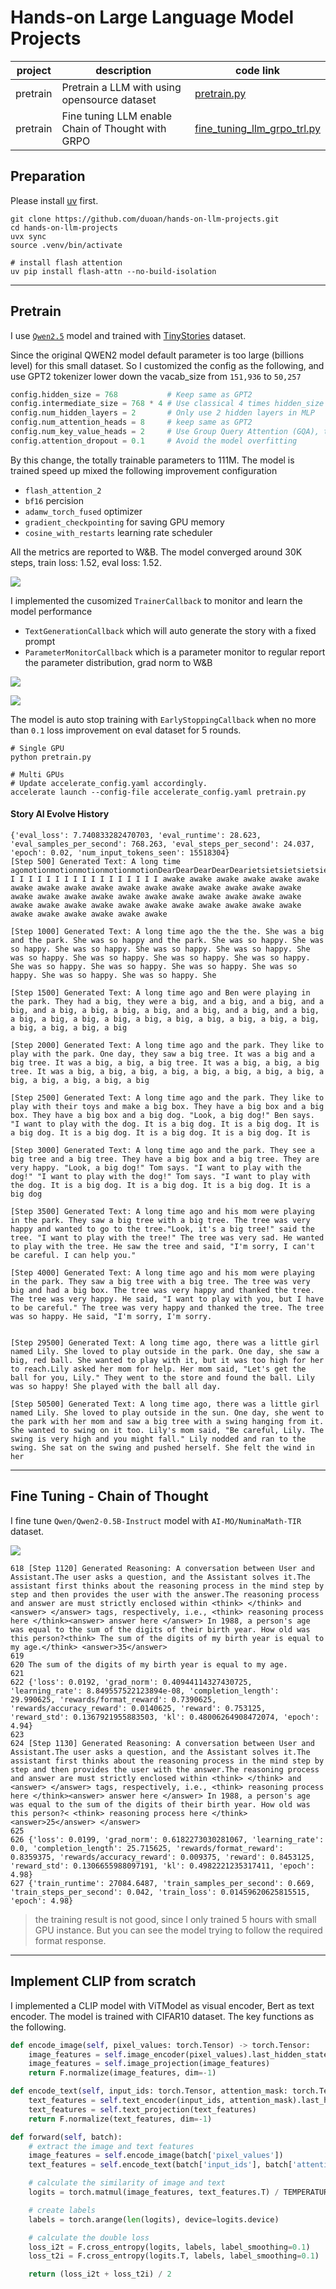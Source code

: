 # Hands-on Large Language Model Projects

| project  | description                                  | code link                    |
| -------- | -------------------------------------------- | ---------------------------- |
| pretrain | Pretrain a LLM with using opensource dataset | [pretrain.py](./pretrain.py) |
| pretrain | Fine tuning LLM enable Chain of Thought with GRPO | [fine_tuning_llm_grpo_trl.py](./fine_tuning_llm_grpo_trl.py) |



## Preparation
Please install [uv](https://github.com/astral-sh/uv) first.
```
git clone https://github.com/duoan/hands-on-llm-projects.git
cd hands-on-llm-projects
uvx sync
source .venv/bin/activate

# install flash attention
uv pip install flash-attn --no-build-isolation

```
---

## Pretrain

I use [`Qwen2.5`](https://huggingface.co/docs/transformers/en/model_doc/qwen2) model and trained with [TinyStories](https://huggingface.co/datasets/roneneldan/TinyStories) dataset. 

Since the original QWEN2 model default parameter is too large (billions level) for this small dataset. So I customized the config as the following, and use GPT2 tokenizer lower down the vacab_size from `151,936` to `50,257`
```python
config.hidden_size = 768           # Keep same as GPT2
config.intermediate_size = 768 * 4 # Use classical 4 times hidden_size
config.num_hidden_layers = 2       # Only use 2 hidden layers in MLP
config.num_attention_heads = 8     # keep same as GPT2
config.num_key_value_heads = 2     # Use Group Query Attention (GQA), to reduce the calculation complixity
config.attention_dropout = 0.1     # Avoid the model overfitting
```

By this change, the totally trainable parameters to 111M. The model is trained speed up mixed the following improvement configuration
- `flash_attention_2` 
- `bf16` percision
- `adamw_torch_fused` optimizer
- `gradient_checkpointing` for saving GPU memory
- `cosine_with_restarts` learning rate scheduler


All the metrics are reported to W&B. The model converged around 30K steps, train loss: 1.52, eval loss: 1.52.

![](./images/loss.png)

I implemented the cusomized `TrainerCallback` to monitor and learn the model performance
- `TextGenerationCallback` which will auto generate the story with a fixed prompt
- `ParameterMonitorCallback` which is a parameter monitor to regular report the parameter distribution, grad norm to W&B

![](./images/param_dist.png)

![](./images/param_grad_norm.png)


The model is auto stop training with `EarlyStoppingCallback` when no more than `0.1` loss improvement on eval dataset for 5 rounds. 


```
# Single GPU
python pretrain.py

# Multi GPUs
# Update accelerate_config.yaml accordingly.
accelerate launch --config-file accelerate_config.yaml pretrain.py
```

#### Story AI Evolve History
```
{'eval_loss': 7.740833282470703, 'eval_runtime': 28.623, 'eval_samples_per_second': 768.263, 'eval_steps_per_second': 24.037, 'epoch': 0.02, 'num_input_tokens_seen': 15518304} 
[Step 500] Generated Text: A long time agomotionmotionmotionmotionmotionDearDearDearDearDearietsietsietsietsietsietsElseElseElseElseElseElseElseElseElseElseElseElseElseElseElseElseElseElse I I I I I I I I I I I I I I I I I awake awake awake awake awake awake awake awake awake awake awake awake awake awake awake awake awake awake awake awake awake awake awake awake awake awake awake awake awake awake awake awake awake awake awake awake awake awake awake awake awake awake awake awake awake

[Step 1000] Generated Text: A long time ago the the the. She was a big and the park. She was so happy and the park. She was so happy. She was so happy. She was so happy. She was so happy. She was so happy. She was so happy. She was so happy. She was so happy. She was so happy. She was so happy. She was so happy. She was so happy. She was so happy. She was so happy. She was so happy. She

[Step 1500] Generated Text: A long time ago and Ben were playing in the park. They had a big, they were a big, and a big, and a big, and a big, and a big, a big, a big, a big, and a big, and a big, and a big, a big, a big, a big, a big, a big, a big, a big, a big, a big, a big, a big, a big, a big, a big

[Step 2000] Generated Text: A long time ago and the park. They like to play with the park. One day, they saw a big tree. It was a big and a big tree. It was a big, a big, a big tree. It was a big, a big, a big tree. It was a big, a big, a big, a big, a big, a big, a big, a big, a big, a big, a big, a big, a big

[Step 2500] Generated Text: A long time ago and the park. They like to play with their toys and make a big box. They have a big box and a big box. They have a big box and a big dog. "Look, a big dog!" Ben says. "I want to play with the dog. It is a big dog. It is a big dog. It is a big dog. It is a big dog. It is a big dog. It is a big dog. It is

[Step 3000] Generated Text: A long time ago and the park. They see a big tree and a big tree. They have a big box and a big tree. They are very happy. "Look, a big dog!" Tom says. "I want to play with the dog!" "I want to play with the dog!" Tom says. "I want to play with the dog. It is a big dog. It is a big dog. It is a big dog. It is a big dog

[Step 3500] Generated Text: A long time ago and his mom were playing in the park. They saw a big tree with a big tree. The tree was very happy and wanted to go to the tree."Look, it's a big tree!" said the tree. "I want to play with the tree!" The tree was very sad. He wanted to play with the tree. He saw the tree and said, "I'm sorry, I can't be careful. I can help you."

[Step 4000] Generated Text: A long time ago and his mom were playing in the park. They saw a big tree with a big tree. The tree was very big and had a big box. The tree was very happy and thanked the tree. The tree was very happy. He said, "I want to play with you, but I have to be careful." The tree was very happy and thanked the tree. The tree was so happy. He said, "I'm sorry, I'm sorry.


[Step 29500] Generated Text: A long time ago, there was a little girl named Lily. She loved to play outside in the park. One day, she saw a big, red ball. She wanted to play with it, but it was too high for her to reach.Lily asked her mom for help. Her mom said, "Let's get the ball for you, Lily." They went to the store and found the ball. Lily was so happy! She played with the ball all day.

[Step 50500] Generated Text: A long time ago, there was a little girl named Lily. She loved to play outside in the sun. One day, she went to the park with her mom and saw a big tree with a swing hanging from it. She wanted to swing on it too. Lily's mom said, "Be careful, Lily. The swing is very high and you might fall." Lily nodded and ran to the swing. She sat on the swing and pushed herself. She felt the wind in her

```
----

## Fine Tuning - Chain of Thought
I fine tune `Qwen/Qwen2-0.5B-Instruct` model with `AI-MO/NuminaMath-TIR` dataset.

![](./images/grpo.png)

```
618 [Step 1120] Generated Reasoning: A conversation between User and Assistant.The user asks a question, and the Assistant solves it.The assistant first thinks about the reasoning process in the mind step by step and then provides the user with the answer.The reasoning process and answer are must strictly enclosed within <think> </think> and <answer> </answer> tags, respectively, i.e., <think> reasoning process here </think><answer> answer here </answer> In 1988, a person's age was equal to the sum of the digits of their birth year. How old was this person?<think> The sum of the digits of my birth year is equal to my age.</think> <answer>35</answer>
619 
620 The sum of the digits of my birth year is equal to my age.
621 
622 {'loss': 0.0192, 'grad_norm': 0.40944114327430725, 'learning_rate': 8.849557522123894e-08, 'completion_length': 29.990625, 'rewards/format_reward': 0.7390625, 'rewards/accuracy_reward': 0.0140625, 'reward': 0.753125, 'reward_std': 0.1367921955883503, 'kl': 0.48006264908472074, 'epoch': 4.94}
623 
624 [Step 1130] Generated Reasoning: A conversation between User and Assistant.The user asks a question, and the Assistant solves it.The assistant first thinks about the reasoning process in the mind step by step and then provides the user with the answer.The reasoning process and answer are must strictly enclosed within <think> </think> and <answer> </answer> tags, respectively, i.e., <think> reasoning process here </think><answer> answer here </answer> In 1988, a person's age was equal to the sum of the digits of their birth year. How old was this person?< <think> reasoning process here </think> <answer>25</answer> </answer>
625 
626 {'loss': 0.0199, 'grad_norm': 0.6182273030281067, 'learning_rate': 0.0, 'completion_length': 25.715625, 'rewards/format_reward': 0.8359375, 'rewards/accuracy_reward': 0.009375, 'reward': 0.8453125, 'reward_std': 0.1306655988097191, 'kl': 0.4982221235317411, 'epoch': 4.98}
627 {'train_runtime': 27084.6487, 'train_samples_per_second': 0.669, 'train_steps_per_second': 0.042, 'train_loss': 0.01459620625815515, 'epoch': 4.98}
```

> the training result is not good, since I only trained 5 hours with small GPU instance. But you can see the model trying to follow the required format response.
---

## Implement CLIP from scratch
I implemented a CLIP model with ViTModel as visual encoder, Bert as text encoder. The model is trained with CIFAR10 dataset.
The key functions as the following.

```python
def encode_image(self, pixel_values: torch.Tensor) -> torch.Tensor:
    image_features = self.image_encoder(pixel_values).last_hidden_state[:, 0, :]
    image_features = self.image_projection(image_features)
    return F.normalize(image_features, dim=-1)

def encode_text(self, input_ids: torch.Tensor, attention_mask: torch.Tensor) -> torch.Tensor:
    text_features = self.text_encoder(input_ids, attention_mask).last_hidden_state[:, 0, :]
    text_features = self.text_projection(text_features)
    return F.normalize(text_features, dim=-1)

def forward(self, batch):
    # extract the image and text features
    image_features = self.encode_image(batch['pixel_values'])
    text_features = self.encode_text(batch['input_ids'], batch['attention_mask'])

    # calculate the similarity of image and text
    logits = torch.matmul(image_features, text_features.T) / TEMPERATURE

    # create labels
    labels = torch.arange(len(logits), device=logits.device)

    # calculate the double loss
    loss_i2t = F.cross_entropy(logits, labels, label_smoothing=0.1)
    loss_t2i = F.cross_entropy(logits.T, labels, label_smoothing=0.1)

    return (loss_i2t + loss_t2i) / 2

```